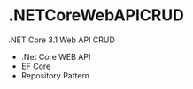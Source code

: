 # .NETCoreWebAPICRUD
.NET Core 3.1 Web API CRUD

- .Net Core WEB API
- EF Core
- Repository Pattern 
